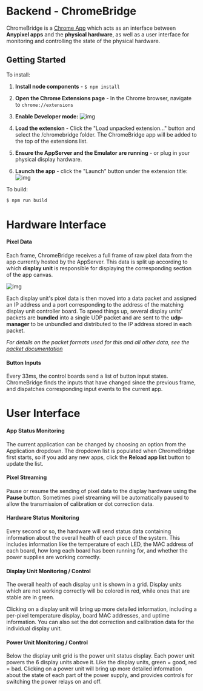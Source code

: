 # Backend - ChromeBridge

ChromeBridge is a [Chrome App](https://developer.chrome.com/apps) which acts as an interface between **Anypixel apps** and the **physical hardware**, as well as a user interface for monitoring and controlling the state of the physical hardware.

## Getting Started

To install:

1. **Install node components** - `$ npm install`

2. **Open the Chrome Extensions page** - In the Chrome browser, navigate to `chrome://extensions`

3. **Enable Developer mode:**
![img](https://github.com/googlecreativelab/anypixel/blob/master/backend/extension.png)

4. **Load the extension** - Click the "Load unpacked extension..." button and select the 
/chromebridge folder. The ChromeBridge app will be added to the top of the extensions list.

4. **Ensure the AppServer and the Emulator are running** - or plug in your physical display hardware.

5. **Launch the app** - click the "Launch" button under the extension title:
![img](https://github.com/googlecreativelab/anypixel/blob/master/backend/launch.png)


To build:

```sh
$ npm run build
```


# Hardware Interface

#### Pixel Data

Each frame, ChromeBridge receives a full frame of raw pixel data from the app currently hosted by the AppServer. This data is split up according to which **display unit** is responsible for displaying the corresponding section of the app canvas. 

![img](https://github.com/googlecreativelab/anypixel/blob/master/display.png)

Each display unit's pixel data is then moved into a data packet and assigned an IP address and a port corresponding to the address of the matching display unit controller board. To speed things up, several display units' packets are **bundled** into a single UDP packet and are sent to the **udp-manager** to be unbundled and distributed to the IP address stored in each packet.

_For details on the packet formats used for this and all other data, see the [packet documentation](https://github.com/googlecreativelab/anypixel/wiki/Communications-Packets)_


#### Button Inputs

Every 33ms, the control boards send a list of button input states. ChromeBridge finds the inputs that have changed since the previous frame, and dispatches corresponding input events to the current app.


# User Interface

#### App Status Monitoring

The current application can be changed by choosing an option from the Application dropdown. The dropdown list is populated when ChromeBridge first starts, so if you add any new apps, click the **Reload app list** button to update the list.


#### Pixel Streaming

Pause or resume the sending of pixel data to the display hardware using the **Pause** button. Sometimes pixel streaming will be automatically paused to allow the transmission of calibration or dot correction data.  


#### Hardware Status Monitoring

Every second or so, the hardware will send status data containing information about the overall health of each piece of the system. This includes information like the temperature of each LED, the MAC address of each board, how long each board has been running for, and whether the power supplies are working correctly.


#### Display Unit Monitoring / Control

The overall health of each display unit is shown in a grid. Display units which are not working correctly will be colored in red, while ones that are stable are in green. 

Clicking on a display unit will bring up more detailed information, including a per-pixel temperature display, board MAC addresses, and uptime information. You can also set the dot correction and calibration data for the individual display unit.


#### Power Unit Monitoring / Control

Below the display unit grid is the power unit status display. Each power unit powers the 6 display units above it. Like the display units, green = good, red = bad. Clicking on a power unit will bring up more detailed information about the state of each part of the power supply, and provides controls for switching the power relays on and off.

